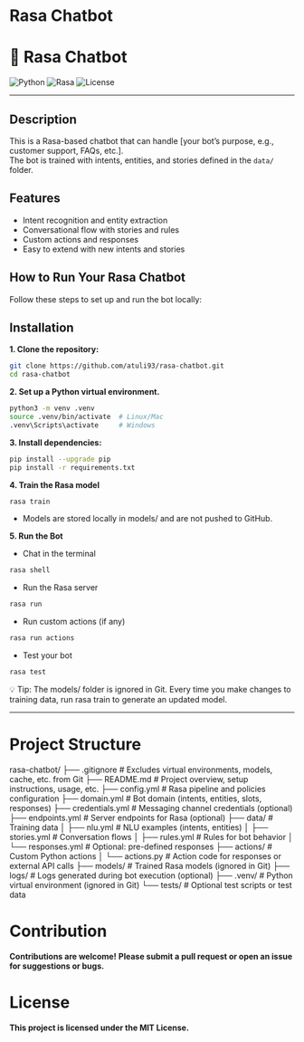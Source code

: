 # Rasa Chatbot

# 🤖 Rasa Chatbot

![Python](https://img.shields.io/badge/python-3.9+-blue)
![Rasa](https://img.shields.io/badge/rasa-3.6.21-orange)
![License](https://img.shields.io/badge/license-MIT-green)

---

## Description
This is a Rasa-based chatbot that can handle [your bot’s purpose, e.g., customer support, FAQs, etc.].  
The bot is trained with intents, entities, and stories defined in the `data/` folder.

## Features
- Intent recognition and entity extraction
- Conversational flow with stories and rules
- Custom actions and responses
- Easy to extend with new intents and stories

## How to Run Your Rasa Chatbot

Follow these steps to set up and run the bot locally:

## Installation
**1. Clone the repository:**
```bash
git clone https://github.com/atuli93/rasa-chatbot.git
cd rasa-chatbot
```

**2. Set up a Python virtual environment.**
```bash
python3 -m venv .venv
source .venv/bin/activate  # Linux/Mac
.venv\Scripts\activate     # Windows
```

**3. Install dependencies:**
```bash
pip install --upgrade pip
pip install -r requirements.txt
```

**4. Train the Rasa model**
```bash
rasa train
```
- Models are stored locally in models/ and are not pushed to GitHub.


**5. Run the Bot**
- Chat in the terminal
```bash
rasa shell
```
- Run the Rasa server
```bash
rasa run
```
- Run custom actions (if any)
```bash
rasa run actions
```
- Test your bot
```bash
rasa test
```

💡 Tip: The models/ folder is ignored in Git. Every time you make changes to training data, run rasa train to generate an updated model.

--- 

# Project Structure
rasa-chatbot/
├── .gitignore                 # Excludes virtual environments, models, cache, etc. from Git
├── README.md                  # Project overview, setup instructions, usage, etc.
├── config.yml                 # Rasa pipeline and policies configuration
├── domain.yml                 # Bot domain (intents, entities, slots, responses)
├── credentials.yml            # Messaging channel credentials (optional)
├── endpoints.yml              # Server endpoints for Rasa (optional)
├── data/                      # Training data
│   ├── nlu.yml                # NLU examples (intents, entities)
│   ├── stories.yml            # Conversation flows
│   ├── rules.yml              # Rules for bot behavior
│   └── responses.yml          # Optional: pre-defined responses
├── actions/                   # Custom Python actions
│   └── actions.py             # Action code for responses or external API calls
├── models/                    # Trained Rasa models (ignored in Git)
├── logs/                      # Logs generated during bot execution (optional)
├── .venv/                     # Python virtual environment (ignored in Git)
└── tests/                     # Optional test scripts or test data



# Contribution

**Contributions are welcome!**
**Please submit a pull request or open an issue for suggestions or bugs.**

# License

**This project is licensed under the MIT License.**

